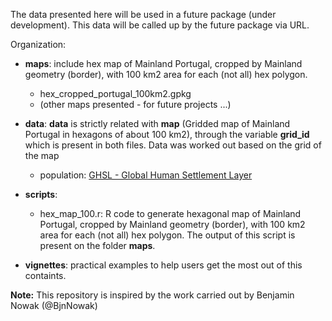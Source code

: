The data presented here will be used in a future package (under development).
This data will be called up by the future package via URL.  

Organization:

- __maps__: include hex map of Mainland Portugal, cropped by Mainland geometry (border), with 100 km2 area for each (not all) hex polygon.
  - hex_cropped_portugal_100km2.gpkg
  - (other maps presented - for future projects ...)

- __data__: __data__ is strictly related with __map__ (Gridded map of Mainland Portugal in hexagons of about 100 km2), through the variable __grid_id__ which is present in both files. Data was worked out based on the grid of the map
  - population: [GHSL - Global Human Settlement Layer](https://human-settlement.emergency.copernicus.eu/download.php?ds=pop)

- __scripts__:
  - hex_map_100.r: R code to generate hexagonal map of Mainland Portugal, cropped by Mainland geometry (border), with 100 km2 area for each (not all) hex polygon. The output of this script is present on the folder __maps__.

- __vignettes__: practical examples to help users get the most out of this containts.  


__Note:__ This repository is inspired by the work carried out by Benjamin Nowak (@BjnNowak)